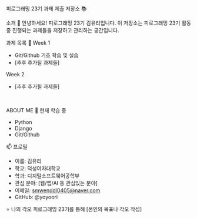 피로그래밍 23기 과제 제출 저장소 📚
<br>

소개 🚀
안녕하세요! 피로그래밍 23기 김유리입니다.
이 저장소는 피로그래밍 23기 활동 중 진행되는 과제들을 저장하고 관리하는 공간입니다.
<br>

과제 목록 📕
Week 1
- Git/Github 기초 학습 및 실습
- [추후 추가될 과제들]

Week 2
- [추후 추가될 과제들]
<br>

ABOUT ME
🌱 현재 학습 중
- Python
- Django
- Git/Github

📫 프로필
- 이름: 김유리
- 학교: 덕성여자대학교
- 학과: 디지털소프트웨어공학부
- 관심 분야: [웹/앱/AI 등 관심있는 분야]
- 이메일: smwenddl0405@naver.com
- GitHub: @yoyoori

⭐ 나의 각오
피로그래밍 23기를 통해 [본인의 목표나 각오 작성]